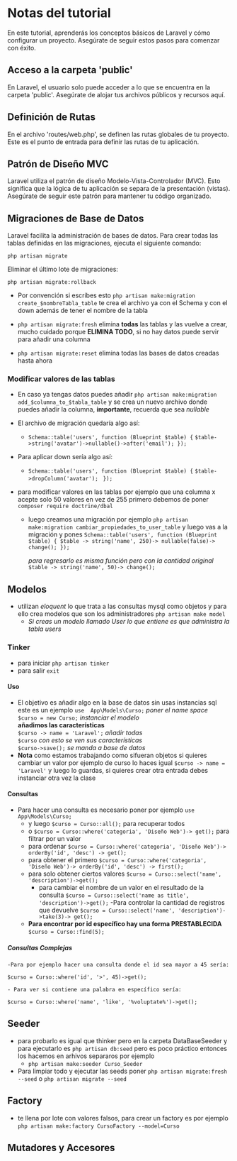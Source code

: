 # Notas del tutorial 

En este tutorial, aprenderás los conceptos básicos de Laravel y cómo configurar un proyecto. Asegúrate de seguir estos pasos para comenzar con éxito.

## Acceso a la carpeta 'public'
En Laravel, el usuario solo puede acceder a lo que se encuentra en la carpeta 'public'. Asegúrate de alojar tus archivos públicos y recursos aquí.

## Definición de Rutas

En el archivo 'routes/web.php', se definen las rutas globales de tu proyecto. Este es el punto de entrada para definir las rutas de tu aplicación.

## Patrón de Diseño MVC

Laravel utiliza el patrón de diseño Modelo-Vista-Controlador (MVC). Esto significa que la lógica de tu aplicación se separa de la presentación (vistas). Asegúrate de seguir este patrón para mantener tu código organizado.

## Migraciones de Base de Datos
Laravel facilita la administración de bases de datos. Para crear todas las tablas definidas en las migraciones, ejecuta el siguiente comando:

`php artisan migrate`

Eliminar el último lote de migraciones:

`php artisan migrate:rollback`

- Por convención si escribes esto `php artisan make:migration create_$nombreTabla_table` te crea el archivo ya con el Schema y con el down además de tener el nombre de la tabla

- `php artisan migrate:fresh` elimina **todas** las tablas y las vuelve a crear, mucho cuidado porque **ELIMINA TODO**,  si no hay datos puede servir para añadir una columna  

- `php artisan migrate:reset` elimina todas las bases de datos creadas hasta ahora

### Modificar valores de las tablas

- En caso ya tengas datos puedes añadir `php artisan make:migration add_$columna_to_$tabla_table` y se crea un nuevo archivo donde puedes añadir la columna, **importante**, recuerda  que sea _nullable_

- El archivo de migración quedaría algo así: 
    - `Schema::table('users', function (Blueprint $table) {`
`$table->string('avatar')->nullable()->after('email'); });`
- Para aplicar down sería algo así:
    - `Schema::table('users', function (Blueprint $table) {`
      `$table->dropColumn('avatar');`
       ` });`

- para modificar valores en las tablas por ejemplo que una columna x acepte solo 50 valores en vez de 255 primero debemos de poner `composer require doctrine/dbal` 
    * luego creamos una migración por ejemplo `php artisan make:migration cambiar_propiedades_to_user_table` y luego vas a la migración y pones 
    `Schema::table('users', function (Blueprint $table) {
            $table -> string('name', 250)-> nullable(false)-> change();
        });`
    
        *para regresarlo es misma función pero con la cantidad original* `$table -> string('name', 50)-> change();` 
## Modelos
- utilizan *eloquent* lo que trata a las consultas mysql como objetos y para ello crea modelos que son los administradores `php artisan make model` 
    - _Si creas un modelo llamado User lo que entiene es que administra la tabla users_

### Tinker
- para iniciar `php artisan tinker`
- para salir `exit`

#### Uso
- El objetivo es añadir algo en la base de datos sin usas instancias sql este es un ejemplo 
`use  App\Models\Curso;` _poner el name space_           
`$curso = new Curso;` _instanciar el modelo_    
**añadimos las características**    
`$curso -> name = 'Laravel';` _añadir todas_           
`$curso` _con esto se ven sus características_                                       
`$curso->save();` _se manda a base de datos_               
- **Nota** como estamos trabajando como sifueran objetos si quieres cambiar un valor por ejemplo de curso lo haces igual  `$curso -> name = 'Laravel'` y luego lo guardas, si quieres crear otra entrada debes instanciar otra vez la clase 

#### Consultas 
- Para hacer una consulta es necesario poner por ejemplo `use App\Models\Curso;`
    - y luego `$curso = Curso::all();` para recuperar todos
    - o `$curso = Curso::where('categoria', 'Diseño Web')-> get();` para filtrar por un valor
    - para ordenar  `$curso = Curso::where('categoria', 'Diseño Web')-> orderBy('id', 'desc') -> get();` 
    - para obtener el primero `$curso = Curso::where('categoria', 'Diseño Web')-> orderBy('id', 'desc') -> first();` 
    - para solo obtener ciertos valores `$curso = Curso::select('name', 'description')->get();` 
        - para cambiar el nombre de un valor en el resultado de la consulta `$curso = Curso::select('name as title', 'description')->get();`
    -Para controlar la cantidad de registros que devuelve `$curso = Curso::select('name', 'description')->take(3)-> get();`
    - **Para encontrar por id específico hay una forma PRESTABLECIDA** `$curso = Curso::find(5);`
##### Consultas Complejas
    -Para por ejemplo hacer una consulta donde el id sea mayor a 45 sería:

    $curso = Curso::where('id', '>', 45)->get(); 

    - Para ver si contiene una palabra en específico sería:

    $curso = Curso::where('name', 'like', '%voluptate%')->get(); 

## Seeder 
- para probarlo es igual que thinker pero en la carpeta DataBaseSeeder y para ejecutarlo es `php artisan db:seed` pero es poco práctico entonces los hacemos en arhivos separaros por ejemplo
    - `php artisan make:seeder Curso_Seeder`
- Para limpiar todo y ejecutar las seeds poner `php artisan migrate:fresh --seed` o `php artisan migrate --seed`

## Factory
- te llena por lote con valores falsos, para crear un factory es por ejemplo `php artisan make:factory CursoFactory --model=Curso` 

## Mutadores y Accesores 